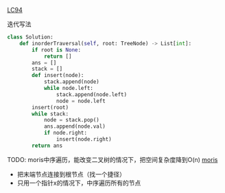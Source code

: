 [LC94](https://leetcode-cn.com/problems/binary-tree-inorder-traversal/)

迭代写法
```python
class Solution:
    def inorderTraversal(self, root: TreeNode) -> List[int]:
        if root is None:
            return []
        ans = []
        stack = []
        def insert(node):
            stack.append(node)
            while node.left:
                stack.append(node.left)
                node = node.left
        insert(root)
        while stack:
            node = stack.pop()
            ans.append(node.val)
            if node.right:
                insert(node.right)
        return ans

```

TODO: moris中序遍历，能改变二叉树的情况下，把空间复杂度降到O(n)
[moris](https://leetcode-cn.com/problems/binary-tree-inorder-traversal/solution/er-cha-shu-de-zhong-xu-bian-li-by-leetcode-solutio/)
- 把末端节点连接到根节点（找一个捷径）
- 只用一个指针x的情况下，中序遍历所有的节点